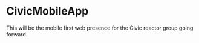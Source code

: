 # CivicMobileApp
This will be the mobile first web presence for the Civic reactor group going forward.
